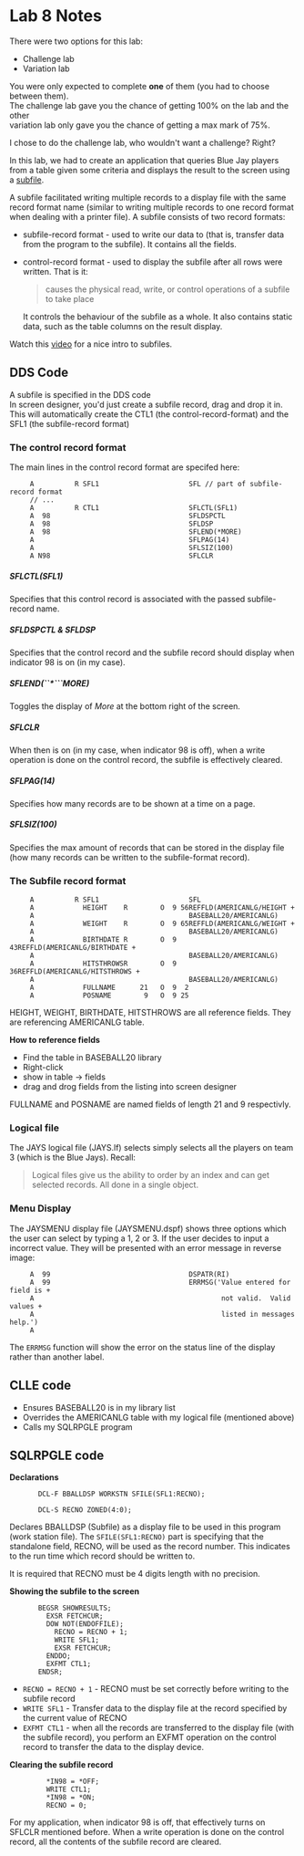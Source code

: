 # Lab 8 Notes

There were two options for this lab:

* Challenge lab
* Variation lab

You were only expected to complete **one** of them (you had to choose between them).  
The challenge lab gave you the chance of getting 100% on the lab and the other  
variation lab only gave you the chance of getting a max mark of 75%.

I chose to do the challenge lab, who wouldn't want a challenge? Right?

In this lab, we had to create an application that queries Blue Jay players from
a table given some criteria and displays the result to the screen using a 
[subfile](https://www.ibm.com/support/knowledgecenter/en/ssw_ibm_i_72/rzasc/usesubfile.htm).

A subfile facilitated writing multiple records to a display file with the same 
record format name (similar to writing multiple records to one record format 
when dealing with a printer file). A subfile consists of two record formats:

* subfile-record format - used to write our data to (that is, transfer data 
  from the program to the subfile). It contains all the fields.
* control-record format - used to display the subfile after all rows were 
  written. That is it:
  > causes the physical read, write, or control operations of a subfile to take 
  > place 

  It controls the behaviour of the subfile as a whole. It also contains static data,
  such as the table columns on the result display.

Watch this [video](https://www.youtube.com/watch?v=sXZ_HH7Qx2k) for a nice 
intro to subfiles.

## DDS Code

A subfile is specified in the DDS code  
In screen designer, you'd just create a subfile record, drag and drop it in.  
This will automatically create the CTL1 (the control-record-format) and the  
SFL1 (the subfile-record format)

### The control record format

The main lines in the control record format are specifed here:
```
     A          R SFL1                      SFL // part of subfile-record format
     // ...
     A          R CTL1                      SFLCTL(SFL1)
     A  98                                  SFLDSPCTL
     A  98                                  SFLDSP
     A  98                                  SFLEND(*MORE)
     A                                      SFLPAG(14)
     A                                      SFLSIZ(100)
     A N98                                  SFLCLR
```

##### SFLCTL(SFL1)

Specifies that this control record is associated with the passed subfile-record name.

##### SFLDSPCTL & SFLDSP

Specifies that the control record and the subfile record should display when 
indicator 98 is on (in my case).

##### SFLEND(``*```MORE)

Toggles the display of _More_ at the bottom right of the screen.

##### SFLCLR

When then is on (in my case, when indicator 98 is off), when a write operation 
is done on the control record, the subfile is effectively cleared.

##### SFLPAG(14)

Specifies how many records are to be shown at a time on a page.

##### SFLSIZ(100)

Specifies the max amount of records that can be stored in the display file (how 
many records can be written to the subfile-format record).

### The Subfile record format

```
     A          R SFL1                      SFL
     A            HEIGHT    R        O  9 56REFFLD(AMERICANLG/HEIGHT +
     A                                      BASEBALL20/AMERICANLG)
     A            WEIGHT    R        O  9 65REFFLD(AMERICANLG/WEIGHT +
     A                                      BASEBALL20/AMERICANLG)
     A            BIRTHDATE R        O  9 43REFFLD(AMERICANLG/BIRTHDATE +
     A                                      BASEBALL20/AMERICANLG)
     A            HITSTHROWSR        O  9 36REFFLD(AMERICANLG/HITSTHROWS +
     A                                      BASEBALL20/AMERICANLG)
     A            FULLNAME      21   O  9  2
     A            POSNAME        9   O  9 25
```
HEIGHT, WEIGHT, BIRTHDATE, HITSTHROWS are all reference fields. They are 
referencing AMERICANLG table.

**How to reference fields**
* Find the table in BASEBALL20 library
* Right-click
* show in table -> fields
* drag and drog fields from the listing into screen designer

FULLNAME and POSNAME are named fields of length 21 and 9 respectivly.

### Logical file

The JAYS logical file (JAYS.lf) selects simply selects all the players on team 
3 (which is the Blue Jays). Recall:

> Logical files give us the ability to order by an index and can get selected 
> records. All done in a single object.

### Menu Display

The JAYSMENU display file (JAYSMENU.dspf) shows three options which the user 
can select by typing a 1, 2 or 3. If the user decides to input a incorrect 
value. They will be presented with an error message in reverse image:

```
     A  99                                  DSPATR(RI)
     A  99                                  ERRMSG('Value entered for field is +
     A                                              not valid.  Valid values +
     A                                              listed in messages help.')
     A
```

The ```ERRMSG``` function will show the error on the status line of the display 
rather than another label.

## CLLE code

* Ensures BASEBALL20 is in my library list
* Overrides the AMERICANLG table with my logical file (mentioned above)
* Calls my SQLRPGLE program

## SQLRPGLE code

**Declarations**
```
       DCL-F BBALLDSP WORKSTN SFILE(SFL1:RECNO);

       DCL-S RECNO ZONED(4:0);
```

Declares BBALLDSP (Subfile) as a display file to be used in this program (work 
station file). The ```SFILE(SFL1:RECNO)``` part is specifying that the 
standalone field, RECNO, will be used as the record number. This indicates to 
the run time which record should be written to.

It is required that RECNO must be 4 digits length with no precision.

**Showing the subfile to the screen**

```
       BEGSR SHOWRESULTS;
         EXSR FETCHCUR;
         DOW NOT(ENDOFFILE);
           RECNO = RECNO + 1;
           WRITE SFL1;
           EXSR FETCHCUR;
         ENDDO;
         EXFMT CTL1;
       ENDSR;
```

* ```RECNO = RECNO + 1``` - RECNO must be set correctly before writing to the 
  subfile record
* ```WRITE SFL1``` - Transfer data to the display file at the record specified 
  by the current value of RECNO
* ```EXFMT CTL1``` - when all the records are transferred to the display file 
  (with the subfile record), you perform an EXFMT operation on the control 
  record to transfer the data to the display device.

**Clearing the subfile record**

```
         *IN98 = *OFF;
         WRITE CTL1;
         *IN98 = *ON;
         RECNO = 0;
```
For my application, when indicator 98 is off, that effectively turns on SFLCLR 
mentioned before. When a write operation is done on the control record, all the 
contents of the subfile record are cleared.
